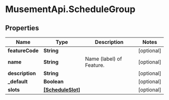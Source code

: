 # MusementApi.ScheduleGroup

## Properties
Name | Type | Description | Notes
------------ | ------------- | ------------- | -------------
**featureCode** | **String** |  | [optional] 
**name** | **String** | Name (label) of Feature. | [optional] 
**description** | **String** |  | [optional] 
**_default** | **Boolean** |  | [optional] 
**slots** | [**[ScheduleSlot]**](ScheduleSlot.md) |  | [optional] 


